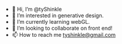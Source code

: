 - 👋 Hi, I’m @tyShinkle
- 👀 I’m interested in generative design.
- 🌱 I’m currently learning webGL.
- 💞️ I’m looking to collaborate on front end!
- 📫 How to reach me tyshinkle@gmail.com

<!---
tyShinkle/tyShinkle is a ✨ special ✨ repository because its `README.md` (this file) appears on your GitHub profile.
You can click the Preview link to take a look at your changes.
--->
